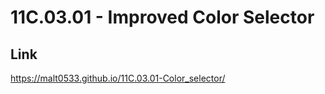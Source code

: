 # 11C.03.01 - Improved Color Selector

## Link

https://malt0533.github.io/11C.03.01-Color_selector/

